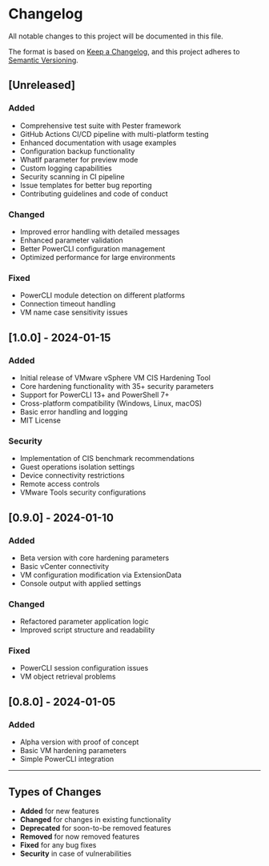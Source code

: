 # Changelog

All notable changes to this project will be documented in this file.

The format is based on [Keep a Changelog](https://keepachangelog.com/en/1.0.0/),
and this project adheres to [Semantic Versioning](https://semver.org/spec/v2.0.0.html).

## [Unreleased]

### Added
- Comprehensive test suite with Pester framework
- GitHub Actions CI/CD pipeline with multi-platform testing
- Enhanced documentation with usage examples
- Configuration backup functionality
- WhatIf parameter for preview mode
- Custom logging capabilities
- Security scanning in CI pipeline
- Issue templates for better bug reporting
- Contributing guidelines and code of conduct

### Changed
- Improved error handling with detailed messages
- Enhanced parameter validation
- Better PowerCLI configuration management
- Optimized performance for large environments

### Fixed
- PowerCLI module detection on different platforms
- Connection timeout handling
- VM name case sensitivity issues

## [1.0.0] - 2024-01-15

### Added
- Initial release of VMware vSphere VM CIS Hardening Tool
- Core hardening functionality with 35+ security parameters
- Support for PowerCLI 13+ and PowerShell 7+
- Cross-platform compatibility (Windows, Linux, macOS)
- Basic error handling and logging
- MIT License

### Security
- Implementation of CIS benchmark recommendations
- Guest operations isolation settings
- Device connectivity restrictions
- Remote access controls
- VMware Tools security configurations

## [0.9.0] - 2024-01-10

### Added
- Beta version with core hardening parameters
- Basic vCenter connectivity
- VM configuration modification via ExtensionData
- Console output with applied settings

### Changed
- Refactored parameter application logic
- Improved script structure and readability

### Fixed
- PowerCLI session configuration issues
- VM object retrieval problems

## [0.8.0] - 2024-01-05

### Added
- Alpha version with proof of concept
- Basic VM hardening parameters
- Simple PowerCLI integration

---

## Types of Changes

- **Added** for new features
- **Changed** for changes in existing functionality
- **Deprecated** for soon-to-be removed features
- **Removed** for now removed features
- **Fixed** for any bug fixes
- **Security** in case of vulnerabilities